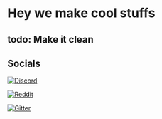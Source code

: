 # Hey we make cool stuffs

## todo: Make it clean

## Socials
[![Discord](https://discord.io/1c0x/badge)](https://discord.io/1c0x)

[![Reddit](https://img.shields.io/reddit/subreddit-subscribers/1c0x?style=flat-square)](https://www.reddit.com/r/1c0x/)

[![Gitter](https://badges.gitter.im/oneczerox/community.svg)](https://gitter.im/oneczerox/community?utm_source=badge&utm_medium=badge&utm_campaign=pr-badge)

